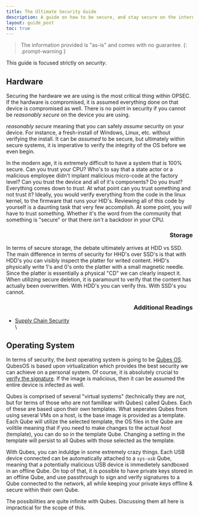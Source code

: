 ```yaml
---
title: The Ultimate Security Guide
description: A guide on how to be secure, and stay secure on the internet.
layout: guide_post
toc: true
---
```


> The information provided is "as-is" and comes with no guarantee.
{: .prompt-warning }

This guide is focused strictly on *security*.

## Hardware

Securing the hardware we are using is the most critical thing within OPSEC. If the hardware is compromised, it is assumed everything done on that device is compromised as well. There is no point in security if you cannot be *reasonably secure* on the device you are using.

*reasonably secure* meaning that you can safely *assume* security on your device. For instance, a fresh-install of Windows, Linux, etc. without verifying the install. It can be *assumed* to be secure, but ultimately within secure systems, it is imperative to verify the integrity of the OS before we even begin.

In the modern age, it is extremely difficult to have a system that is 100% secure. Can you trust your CPU? Who's to say that a state actor or a malicious employee didn't implant malicious micro-code at the factory level? Can you trust the device and all of it's components? Do you *trust*? Everything comes down to *trust*. At what point can you trust something and not trust it? Ideally, you would verify everything from the code in the linux kernel, to the firmware that runs your HID's. Reviewing all of this code by yourself is a daunting task that very few accomplish. At some point, you *will* have to trust something. Whether it's the word from the community that something is "secure" or that there *isn't* a backdoor in your CPU.

<div style='text-align: right;'>
    <h3>Storage</h3>
</div>

In terms of secure storage, the debate ultimately arrives at HDD vs SSD. The main difference in terms of security for HHD's over SSD's is that with HDD's you can visibly inspect the platter for writed content. HHD's physically write 1's and 0's onto the platter with a small magnetic needle. Since the platter is essentially a physical "CD" we can clearly inspect it. When utilizing secure deletion, it is paramount to verify that the content has actually been overwritten. With HDD's you can verify this. With SSD's you cannot.

<div style='text-align: right;'>
    <h3>Additional Readings</h3>
</div>


- [Supply Chain Security](https://en.wikipedia.org/wiki/Supply_chain_security)\
\


## Operating System

In terms of security, the *best* operating system is going to be [Qubes OS](https://www.qubes-os.org/). QubesOS is based upon virtualization which provides the best security we can achieve on a personal system. Of course, it is absolutely crucial to [verify the signature](https://www.qubes-os.org/security/verifying-signatures/). If the image is malicious, then it can be assumed the entire device is infected as well.

Qubes is comprised of several "virtual systems" (technically they are *not*, but for terms of those who are not famillear with Qubes) called Qubes. Each of these are based upon their own templates. What seperates Qubes from using several VMs on a host, is the base image is provided as a template. Each Qube will utilize the selected template, the OS files in the Qube are volitile meaning that if you need to make changes to the actual *host* (template), you can do so in the template Qube. Changing a setting in the template will persist to all Qubes with those selected as the template.

With Qubes, you can induldge in some extremely crazy things. Each USB device connected can be automatically attached to a ``sys-usb`` Qube, meaning that a potentially malicious USB device is immedietely sandboxed in an offline Qube. On top of that, it is possible to have private keys stored in an offline Qube, and use passthrough to sign and verify signatures to a Qube connected to the network, all while keeping your private keys offline & secure within their own Qube.

The possibilities are quite infinite with Qubes. Discussing them all here is impractical for the scope of this.